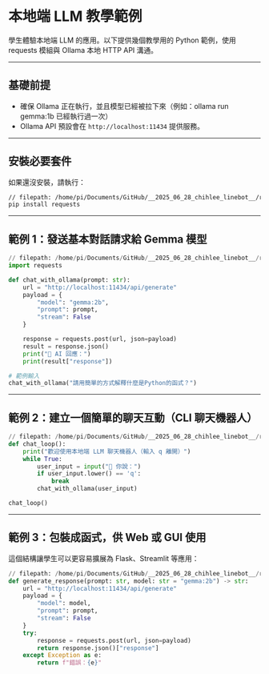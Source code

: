 # 本地端 LLM 教學範例

學生體驗本地端 LLM 的應用。以下提供幾個教學用的 Python 範例，使用 requests 模組與 Ollama 本地 HTTP API 溝通。

---

## 基礎前提

- 確保 Ollama 正在執行，並且模型已經被拉下來（例如：ollama run gemma:1b 已經執行過一次）
- Ollama API 預設會在 `http://localhost:11434` 提供服務。

---

## 安裝必要套件

如果還沒安裝，請執行：

```bash
// filepath: /home/pi/Documents/GitHub/__2025_06_28_chihlee_linebot__/reference/ollama.md
pip install requests
```

---

## 範例 1：發送基本對話請求給 Gemma 模型

```python
// filepath: /home/pi/Documents/GitHub/__2025_06_28_chihlee_linebot__/reference/ollama.md
import requests

def chat_with_ollama(prompt: str):
    url = "http://localhost:11434/api/generate"
    payload = {
        "model": "gemma:2b",
        "prompt": prompt,
        "stream": False
    }

    response = requests.post(url, json=payload)
    result = response.json()
    print("💬 AI 回應：")
    print(result["response"])

# 範例輸入
chat_with_ollama("請用簡單的方式解釋什麼是Python的函式？")
```

---

## 範例 2：建立一個簡單的聊天互動（CLI 聊天機器人）

```python
// filepath: /home/pi/Documents/GitHub/__2025_06_28_chihlee_linebot__/reference/ollama.md
def chat_loop():
    print("歡迎使用本地端 LLM 聊天機器人（輸入 q 離開）")
    while True:
        user_input = input("👤 你說：")
        if user_input.lower() == 'q':
            break
        chat_with_ollama(user_input)

chat_loop()
```

---

## 範例 3：包裝成函式，供 Web 或 GUI 使用

這個結構讓學生可以更容易擴展為 Flask、Streamlit 等應用：

```python
// filepath: /home/pi/Documents/GitHub/__2025_06_28_chihlee_linebot__/reference/ollama.md
def generate_response(prompt: str, model: str = "gemma:2b") -> str:
    url = "http://localhost:11434/api/generate"
    payload = {
        "model": model,
        "prompt": prompt,
        "stream": False
    }
    try:
        response = requests.post(url, json=payload)
        return response.json()["response"]
    except Exception as e:
        return f"錯誤：{e}"
```


